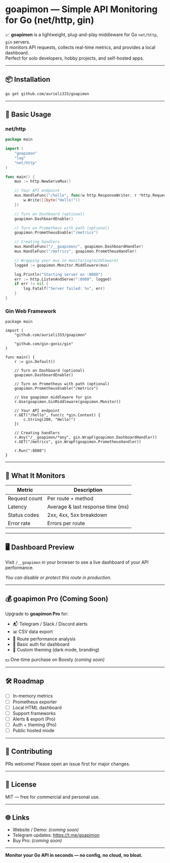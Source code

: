 # goapimon — Simple API Monitoring for Go (net/http, gin)

📈 **goapimon** is a lightweight, plug-and-play middleware for Go `net/http`, `gin` servers.  
It monitors API requests, collects real-time metrics, and provides a local dashboard.  
Perfect for solo developers, hobby projects, and self-hosted apps.

---

## 📦 Installation

```bash
go get github.com/aurieli333/goapimon
```

---

## 🧪 Basic Usage

### net/http
```go
package main

import (
	"goapimon"
	"log"
	"net/http"
)

func main() {
	mux := http.NewServeMux()

	// Your API endpoint
	mux.HandleFunc("/hello", func(w http.ResponseWriter, r *http.Request) {
		w.Write([]byte("Hello!"))
	})

	// Turn on Dashboard (optional)
	goapimon.DashboardEnable()

	// Turn on Prometheus with path (optional)
	goapimon.PrometheusEnable("/metrics")

	// Creating handlers
	mux.HandleFunc("/__goapimon/", goapimon.DashboardHandler)
	mux.HandleFunc("/metrics", goapimon.PrometheusHandler)

	// Wrapping your mux in monitoring(middleware)
	logged := goapimon.Monitor.Middleware(mux)

	log.Println("Starting server on :8080")
	err := http.ListenAndServe(":8080", logged)
	if err != nil {
		log.Fatalf("Server failed: %v", err)
	}
}
```

### Gin Web Framework
```
package main

import (
	"github.com/aurieli333/goapimon"

	"github.com/gin-gonic/gin"
)

func main() {
	r := gin.Default()

	// Turn on Dashboard (optional)
	goapimon.DashboardEnable()

	// Turn on Prometheus with path (optional)
	goapimon.PrometheusEnable("/metrics")

	// Use goapimon middleware for gin
	r.Use(goapimon.GinMiddleware(goapimon.Monitor))

	// Your API endpoint
	r.GET("/hello", func(c *gin.Context) {
		c.String(200, "Hello!")
	})

	// Creating handlers
	r.Any("/__goapimon/*any", gin.WrapF(goapimon.DashboardHandler))
	r.GET("/metrics", gin.WrapF(goapimon.PrometheusHandler))

	r.Run(":8080")
}
```

---

## 🔎 What It Monitors

| Metric         | Description                          |
|----------------|--------------------------------------|
| Request count  | Per route + method                   |
| Latency        | Average & last response time (ms)    |
| Status codes   | 2xx, 4xx, 5xx breakdown               |
| Error rate     | Errors per route                     |

---

## 🖥️ Dashboard Preview

Visit `/__goapimon` in your browser to see a live dashboard of your API performance.

_You can disable or protect this route in production._

---

## 💰 goapimon Pro (Coming Soon)

Upgrade to **goapimon Pro** for:
- 📬 Telegram / Slack / Discord alerts
- 📊 CSV data export
- 🧪 Route performance analysis
- 🔐 Basic auth for dashboard
- 🎨 Custom theming (dark mode, branding)

💵 One-time purchase on Boosty _(coming soon)_

---

## 🛠 Roadmap

- [ ] In-memory metrics
- [ ] Prometheus exporter
- [ ] Local HTML dashboard
- [ ] Support frameworks
- [ ] Alerts & export (Pro)
- [ ] Auth + theming (Pro)
- [ ] Public hosted mode

---

## 🤝 Contributing

PRs welcome! Please open an issue first for major changes.

---

## 📄 License

MIT — free for commercial and personal use.

---

## 🌐 Links

- Website / Demo: _(coming soon)_
- Telegram updates: https://t.me/goapimon
- Buy Pro: _(coming soon)_

---

**Monitor your Go API in seconds — no config, no cloud, no bloat.**

